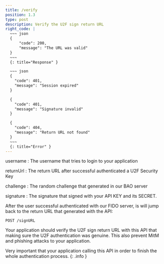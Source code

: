 ```yaml
---
title: /verify
position: 1.3
type: post
description: Verify the U2F sign return URL
right_code: |
  ~~~ json
  {
      "code": 200,
      "message": "The URL was valid"
  }
  ~~~
  {: title="Response" }

  ~~~ json
  {
    "code": 401,
    "message": "Session expired"
  }

  {
    "code": 401,
    "message": "Signature invalid"
  }

  {
    "code": 404,
    "message": "Return URL not found"
  }
  ~~~
  {: title="Error" }
---
```

username
: The username that tries to login to your application

returnUrl
: The return URL after successful authenticated a U2F Security Key

challenge
: The random challenge that generated in our BAO server

signature
: The signature that signed with your API KEY and its SECRET.

After the user successful authenticated with our FIDO server, is will jump back
to the return URL that generated with the API:

```
POST /signURL
```

Your application should verify the U2F sign return URL with this API that making
sure the U2F authentication was genuine.
This also prevent MitM and phishing attacks to your application.

Very important that your application calling this API in order to finish the whole authentication process.
{: .info }
